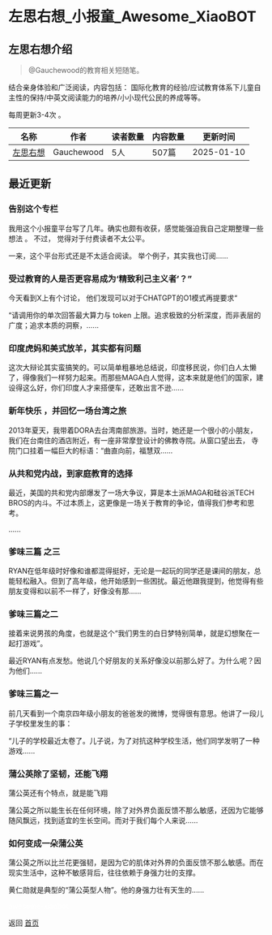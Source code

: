 # 左思右想_小报童_Awesome_XiaoBOT

## 左思右想介绍
> @Gauchewood的教育相关短随笔。    
    
结合亲身体验和广泛阅读，内容包括： 国际化教育的经验/应试教育体系下儿童自主性的保持/中英文阅读能力的培养/小小现代公民的养成等等。    
    
每周更新3-4次 。  
  


|名称|作者|读者数量|内容数量|更新时间|
|---|---|---|---|---|
|[左思右想](https://xiaobot.net/p/thinkagain?refer=0b133df9-27dc-423b-8101-639049001c13)|Gauchewood|5人|507篇|2025-01-10|

## 最近更新
### 告别这个专栏

我用这个小报童平台写了几年。确实也颇有收获，感觉能强迫我自己定期整理一些想法 。 不过， 觉得对于付费读者不太公平。

一来，这个平台形式还是不太适合阅读。 举个例子，其实我也订阅......

### 受过教育的人是否更容易成为‘精致利己主义者’？”

今天看到X上有个讨论， 他们发现可以对于CHATGPT的O1模式再提要求“

“请调用你的单次回答最大算力与 token 上限。追求极致的分析深度，而非表层的广度；追求本质的洞察，......

### 印度虎妈和美式放羊，其实都有问题

这次大辩论其实蛮搞笑的。可以简单粗暴地总结说，印度移民说，你们白人太懒了，得像我们一样努力起来。而那些MAGA白人觉得，这本来就是他们的国家，建设得这么好，你们印度人才来搭便车，还敢出言不逊......

### 新年快乐 ，并回忆一场台湾之旅

2013年夏天，我带着DORA去台湾南部旅游。当时，她还是一个很小的小朋友，我们在台南住的酒店附近，有一座非常摩登设计的佛教寺院。从窗口望出去，
寺院门口挂着一幅巨大的标语：“曲直向前，福慧双......

### 从共和党内战，到家庭教育的选择

最近，美国的共和党内部爆发了一场大争议，算是本土派MAGA和硅谷派TECH BROS的内斗。不过本质上，这更像是一场关于教育的争论，值得我们参考和思考。

......

### 爹味三篇 之三

RYAN在低年级时好像和谁都混得挺好，无论是一起玩的同学还是课间的朋友，总能轻松融入。但到了高年级，他开始感到一些困扰。最近他跟我提到，他觉得有些朋友变得和以前不一样了，好像没有那......

### 爹味三篇之二

接着来说男孩的角度，也就是这个“我们男生的白日梦特别简单，就是幻想聚在一起打游戏”。

最近RYAN有点发愁。他说几个好朋友的关系好像没以前那么好了。为什么呢？因为他们......

### 爹味三篇之一

前几天看到一个南京四年级小朋友的爸爸发的微博，觉得很有意思。他讲了一段儿子学校里发生的事：

“儿子的学校最近太卷了。儿子说，为了对抗这种学校生活，他们同学发明了一种游戏......

### 蒲公英除了坚韧，还能飞翔

蒲公英还有个特点，就是能飞翔

蒲公英之所以能生长在任何环境，除了对外界负面反馈不那么敏感，还因为它能够随风飘远，找到适宜的生长空间。而对于我们每个人来说......

### 如何变成一朵蒲公英

蒲公英之所以比兰花更强韧，是因为它的肌体对外界的负面反馈不那么敏感。而在现实生活中，这种不敏感背后，往往依赖于身强力壮的支撑。

黄仁勋就是典型的“蒲公英型人物”。他的身强力壮有天生的......


<a href="https://github.com/Reno9527/awesome-xiaobot" style="color: white; text-decoration: none;">awesome-xiaobot</a>

返回 [首页](../README.md)
